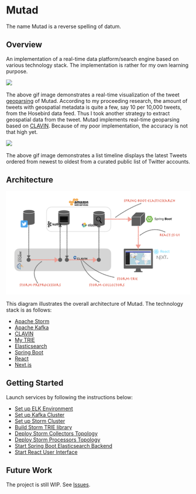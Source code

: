 # Mutad
The name Mutad is a reverse spelling of datum.

## Overview
An implementation of a real-time data platform/search engine based on various technology
stack. The implementation is rather for my own learning purpose.

<img src="./img/heatmap.gif?raw=true">

The above gif image demonstrates a real-time visualization of the tweet [geoparsing](https://en.wikipedia.org/wiki/Toponym_resolution) of Mutad.
According to my proceeding research, the amount of tweets with geospatial metadata
is quite a few, say 10 per 10,000 tweets, from the Hosebird data feed. Thus I took another
strategy to extract geospatial data from the tweet. Mutad implements real-time geoparsing based
on [CLAVIN](https://github.com/Novetta/CLAVIN). Because of my poor implementation, the accuracy is not that high yet.

<img src="./img/timeline.gif?raw=true">

The above gif image demonstrates a list timeline displays the latest Tweets ordered from newest to oldest from a curated 
public list of Twitter accounts.

## Architecture
<img src="./img/mutad.jpeg?raw=true">

This diagram illustrates the overall architecture of Mutad. The technology stack is as follows:

 - [Apache Storm](https://storm.apache.org/)
 - [Apache Kafka](https://kafka.apache.org/)
 - [CLAVIN](https://www.novetta.com/2020/06/clavin/)
 - [My TRIE](https://github.com/ognis1205/mutad/tree/master/storm-trie)
 - [Elasticsearch](https://www.elastic.co/elasticsearch/)
 - [Spring Boot](https://spring.io/projects/spring-boot)
 - [React](https://reactjs.org/)
 - [Next.js](https://nextjs.org/)

## Getting Started
Launch services by following the instructions below:

 - [Set up ELK Environment](https://github.com/ognis1205/mutad/tree/master/dev/elk)
 - [Set up Kafka Cluster](https://github.com/ognis1205/mutad/tree/master/dev/kafka)
 - [Set up Storm Cluster](https://github.com/ognis1205/mutad/tree/master/dev/storm)
 - [Build Storm TRIE library](https://github.com/ognis1205/mutad/tree/master/storm-trie)
 - [Deploy Storm Collectors Topology](https://github.com/ognis1205/mutad/tree/master/storm-collectors)
 - [Deploy Storm Processors Topology](https://github.com/ognis1205/mutad/tree/master/storm-processors)
 - [Start Spring Boot Elasticsearch Backend](https://github.com/ognis1205/mutad/tree/master/spring-boot-elasticsearch)
 - [Start React User Interface](https://github.com/ognis1205/mutad/tree/master/react-js-ui)

## Future Work
The project is still WIP. See [Issues](https://github.com/ognis1205/mutad/issues).